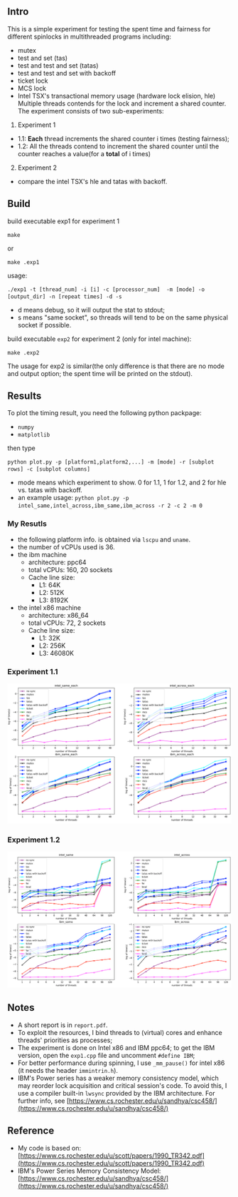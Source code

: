 ## Intro
This is a simple experiment for testing the spent time and fairness for different spinlocks in multithreaded programs including:
- mutex
- test and set (tas)
- test and test and set (tatas)
- test and test and set with backoff
- ticket lock
- MCS lock
- Intel TSX's transactional memory usage (hardware lock elision, hle)
Multiple threads contends for the lock and increment a shared counter. The experiment consists of two sub-experiments:
1. Experiment 1
- 1.1: **Each** thread increments the shared counter i times (testing fairness);
- 1.2: All the threads contend to increment the shared counter until the counter reaches a value(for a **total** of i times)
2. Experiment 2
- compare the intel TSX's hle and tatas with backoff. 

## Build
build executable exp1 for experiment 1

    make 

or

    make .exp1

usage:

    ./exp1 -t [thread_num] -i [i] -c [processor_num]  -m [mode] -o [output_dir] -n [repeat times] -d -s

- d means debug, so it will output the stat to stdout;
- s means "same socket", so threads will tend to be on the same physical socket if possible. 

build executable `exp2` for experiment 2 (only for intel machine):

    make .exp2

The usage for exp2 is similar(the only difference is that there are no mode and output option; the spent time will be printed on the stdout). 

## Results
To plot the timing result, you need the following python packpage:
- `numpy`
- `matplotlib`

then type

    python plot.py -p [platform1,platform2,...] -m [mode] -r [subplot rows] -c [subplot columns]

- mode means which experiment to show. 0 for 1.1, 1 for 1.2, and 2 for hle vs. tatas with backoff. 
- an example usage: 
    `python plot.py -p intel_same,intel_across,ibm_same,ibm_across -r 2 -c 2 -m 0`

### My Resutls
- the following platform info. is obtained via `lscpu` and `uname`.
- the number of vCPUs used is 36.
- the ibm machine
    - architecture: ppc64
    - total vCPUs: 160, 20 sockets
    - Cache line size: 
        - L1: 64K 
        - L2: 512K 
        - L3: 8192K
- the intel x86 machine
    - architecture: x86_64
    - total vCPUs: 72, 2 sockets
    - Cache line size:
        - L1: 32K
        - L2: 256K 
        - L3: 46080K

### Experiment 1.1
![alt text](./each.png "Experiment 1.1")

### Experiment 1.2
![alt text](./total.png "Experiment 1.2")


## Notes
- A short report is in `report.pdf`.
- To exploit the resources, I bind threads to (virtual) cores and enhance threads' priorities as processes; 
- The experiment is done on Intel x86 and IBM ppc64; to get the IBM version, open the `exp1.cpp` file and uncomment `#define IBM`;
- For better performance during spinning, I use `_mm_pause()` for intel x86 (it needs the header `immintrin.h`).
- IBM's Power series has a weaker memory consistency model, which may reorder lock acquisition and critical session's code. To avoid this, I use a compiler built-in `lwsync` provided by the IBM architecture. For further info, see [https://www.cs.rochester.edu/u/sandhya/csc458/](https://www.cs.rochester.edu/u/sandhya/csc458/)  

## Reference
- My code is based on: [https://www.cs.rochester.edu/u/scott/papers/1990_TR342.pdf](https://www.cs.rochester.edu/u/scott/papers/1990_TR342.pdf)
- IBM's Power Series Memory Consistency Model: [https://www.cs.rochester.edu/u/sandhya/csc458/](https://www.cs.rochester.edu/u/sandhya/csc458/)
